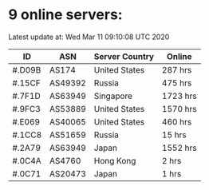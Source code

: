 # 9 online servers:

Latest update at: Wed Mar 11 09:10:08 UTC 2020

| ID | ASN | Server Country | Online |
| -- | --- | -------------- | ------ |
| #.D09B | AS174 | United States | 287 hrs |
| #.15CF | AS49392 | Russia | 475 hrs |
| #.7F1D | AS63949 | Singapore | 1723 hrs |
| #.9FC3 | AS53889 | United States | 1570 hrs |
| #.E069 | AS40065 | United States | 460 hrs |
| #.1CC8 | AS51659 | Russia | 15 hrs |
| #.2A79 | AS63949 | Japan | 1552 hrs |
| #.0C4A | AS4760 | Hong Kong | 2 hrs |
| #.0C71 | AS20473 | Japan | 1 hrs |

